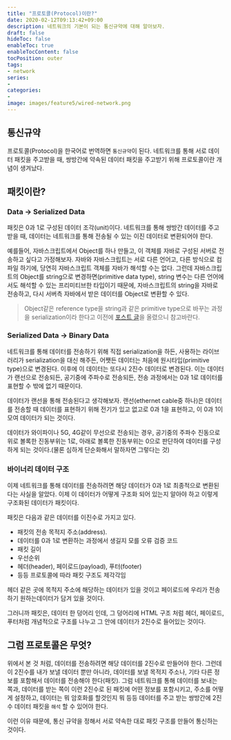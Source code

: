```yaml
---
title: "프로토콜(Protocol)이란?"
date: 2020-02-12T09:13:42+09:00
description: 네트워크의 기본이 되는 통신규약에 대해 알아보자.
draft: false
hideToc: false
enableToc: true
enableTocContent: false
tocPosition: outer
tags:
- network
series:
-
categories:
-
image: images/feature5/wired-network.png
---
```


## 통신규약

프로토콜(Protocol)을 한국어로 번역하면 `통신규약`이 된다. 네트워크를 통해 서로 데이터 패킷을 주고받을 때, 쌍방간에 약속된 데이터 패킷을 주고받기 위해 프로토콜이란 개념이 생겨났다.

## 패킷이란?

### Data -> Serialized Data

패킷은 0과 1로 구성된 데이터 조각(unit)이다. 네트워크를 통해 쌍방간 데이터를 주고받을 때, 데이터는 네트워크를 통해 전송될 수 있는 이진 데이터로 변환되어야 한다.

예를들어, 자바스크립트에서 Object를 하나 만들고, 이 객체를 자바로 구성된 서버로 전송하고 싶다고 가정해보자. 자바와 자바스크립트는 서로 다른 언어고, 다른 방식으로 컴파일 하기에, 당연히 자바스크립트 객체를 자바가 해석할 수는 없다. 그런데 자바스크립트의 Object를 string으로 변경하면(primitive data type), string 변수는 다른 언어에서도 해석할 수 있는 프리미티브한 타입이기 때문에, 자바스크립트의 string을 자바로 전송하고, 다시 서버측 자바에서 받은 데이터를 Object로 변환할 수 있다.

> Object같은 reference type을 string과 같은 primitive type으로 바꾸는 과정을 serialization이라 한다고 이전에 [포스트 글](/posts/etc/serialize/)을 올렸으니 참고바란다.

### Serialized Data -> Binary Data

네트워크를 통해 데이터를 전송하기 위해 직접 serialization을 하든, 사용하는 라이브러리가 serialization을 대신 해주든, 어쨋든 데이터는 처음에 원시타입(primitive type)으로 변경된다. 이후에 이 데이터는 또다시 2진수 데이터로 변경된다. 이는 데이터가 랜선으로 전송되든, 공기중에 주파수로 전송되든, 전송 과정에서는 0과 1로 데이터를 표현할 수 밖에 없기 때문이다.

데이터가 랜선을 통해 전송된다고 생각해보자. 랜선(ethernet cable중 하나)은 데이터를 전송할 때 데이터를 표현하기 위해 전기가 있고 없고로 0과 1을 표현하고, 이 0과 1이 모여 데이터가 되는 것이다.

데이터가 와이파이나 5G, 4G같이 무선으로 전송되는 경우, 공기중의 주파수 진동으로 위로 볼록한 진동부위는 1로, 아래로 볼록한 진동부위는 0으로 판단하여 데이터를 구성하게 되는 것이다.(물론 심하게 단순화해서 말하자면 그렇다는 것)

### 바이너리 데이터 구조

이제 네트워크를 통해 데이터를 전송하려면 해당 데이터가 0과 1로 최종적으로 변환된다는 사실을 알았다. 이제 이 데이터가 어떻게 구조화 되어 있는지 알아야 하고 이렇게 구조화된 데이터가 패킷이다.

패킷은 다음과 같은 데이터를 이진수로 가지고 있다.

- 패킷의 전송 목적지 주소(address).
- 데이터를 0과 1로 변환하는 과정에서 생길지 모를 오류 검증 코드
- 패킷 길이
- 우선순위
- 헤더(header), 페이로드(payload), 푸터(footer)
- 등등 프로토콜에 따라 패킷 구조도 제각각임

헤더 같은 곳에 목적지 주소에 해당하는 데이터가 있을 것이고 페이로드에 우리가 전송하기 원하는데이터가 담겨 있을 것이다.

그러니까 패킷은, 데이터 한 덩어리 인데, 그 덩어리에 HTML 구조 처럼 헤더, 페이로드, 푸터처럼 개념적으로 구조를 나누고 그 안에 데이터가 2진수로 들어있는 것이다.

## 그럼 프로토콜은 무엇?

위에서 본 것 처럼, 데이터를 전송하려면 해당 데이터를 2진수로 만들어야 한다. 그런데 이 2진수를 내가 보낼 데이터 뿐만 아니라, 데이터를 보낼 목적지 주소나, 기타 다른 정보를 포함해서 데이터를 전송해야 한다(패킷). 그럼 네트워크를 통해 데이터를 보내는 쪽과, 데이터를 받는 쪽이 이런 2진수로 된 패킷에 어떤 정보를 포함시키고, 주소를 어떻게 설정하고, 데이터는 뭐 암호화를 할것인지 뭐 등등 데이터를 주고 받는 쌍방간에 2진수 데이터 패킷을 `해석` 할 수 있어야 한다.

이런 이유 때문에, 통신 규약을 정해서 서로 약속한 대로 패킷 구조를 만들어 통신하는 것이다.

